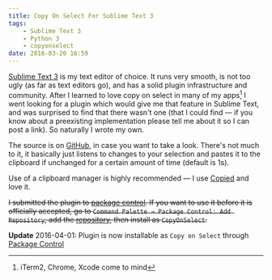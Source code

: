 ```yaml
---
title: Copy On Select For Sublime Text 3
tags:
    - Sublime Text 3
    - Python 3
    - copyonselect
date: 2016-03-20 16:59
---
```


[Sublime Text 3][] is my text editor of choice. It runs very smooth, is not too ugly (as far as text editors go), and has a solid plugin infrastructure and community. After I learned to love copy on select in many of my apps[^apps] I went looking for a plugin which would give me that feature in Sublime Text, and was surprised to find that there wasn't one (that I could find — if you know about a preexisting implementation please tell me about it so I can post a link). So naturally I wrote my own.

<!-- break -->

The source is on [GitHub][], in case you want to take a look. There's not much to it, it basically just listens to changes to your selection and pastes it to the clipboard if unchanged for a certain amount of time (default is 1s).

Use of a clipboard manager is highly recommended — I use [Copied][] and love it.

~~I submitted the plugin to [package control][]. If you want to use it before it is officially accepted, go to `Command Palette → Package Control: Add Repository`, add the [repository][GitHub], then install as `CopyOnSelect`.~~

**Update** 2016-04-01: Plugin is now installable as `Copy on Select` through [Package Control][package control]


[^apps]: iTerm2, Chrome, Xcode come to mind

[Sublime Text 3]: https://www.sublimetext.com/
[GitHub]: https://github.com/chrifpa/CopyOnSelect
[Copied]: http://copiedapp.com/
[package control]: https://packagecontrol.io/packages/Copy%20on%20Select
